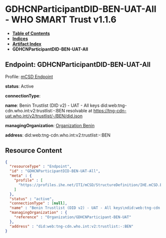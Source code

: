 # GDHCNParticipantDID-BEN-UAT-All - WHO SMART Trust v1.1.6

* [**Table of Contents**](toc.md)
* [**Indices**](indices.md)
* [**Artifact Index**](artifacts.md)
* **GDHCNParticipantDID-BEN-UAT-All**

## Endpoint: GDHCNParticipantDID-BEN-UAT-All

Profile: [mCSD Endpoint](https://profiles.ihe.net/ITI/mCSD/4.0.0/StructureDefinition-IHE.mCSD.Endpoint.html)

**status**: Active

**connectionType**: 

**name**: Benin Trustlist (DID v2) - UAT - All keys did:web:tng-cdn.who.int:v2:trustlist:-:BEN resolvable at https://tng-cdn-uat.who.int/v2/trustlist/-/BEN/did.json

**managingOrganization**: [Organization Benin](Organization-GDHCNParticipant-BEN-UAT.md)

**address**: did:web:tng-cdn.who.int:v2:trustlist:-:BEN



## Resource Content

```json
{
  "resourceType" : "Endpoint",
  "id" : "GDHCNParticipantDID-BEN-UAT-All",
  "meta" : {
    "profile" : [
      "https://profiles.ihe.net/ITI/mCSD/StructureDefinition/IHE.mCSD.Endpoint"
    ]
  },
  "status" : "active",
  "connectionType" : [null],
  "name" : "Benin Trustlist (DID v2) - UAT - All keys\ndid:web:tng-cdn.who.int:v2:trustlist:-:BEN\nresolvable at https://tng-cdn-uat.who.int/v2/trustlist/-/BEN/did.json",
  "managingOrganization" : {
    "reference" : "Organization/GDHCNParticipant-BEN-UAT"
  },
  "address" : "did:web:tng-cdn.who.int:v2:trustlist:-:BEN"
}

```
